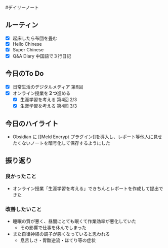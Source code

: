 #デイリーノート
## ルーティン
- [x] 起床したら布団を畳む
- [x] Hello Chinese
- [x] Super Chinese
- [x] Q&A Diary 中国語で３行日記
## 今日のTo Do
- [x] 日常生活のデジタルメディア 第6回
- [x] オンライン授業を**２つ**進める
	- [x] 生涯学習を考える 第4回 2/3
	- [x] 生涯学習を考える 第4回 3/3
## 今日のハイライト
- Obsidian に [[Meld Encrypt プラグイン]]を導入し、レポート等他人に見せたくないノートを暗号化して保存するようにした
## 振り返り
### 良かったこと
- オンライン授業「生涯学習を考える」できちんとレポートを作成して提出できた
### 改善したいこと
- 睡眠の質が悪く、昼間にとても眠くて作業効率が悪化していた
	- その影響で仕事を休んでしまった
- また自律神経の調子が悪くなっていると思われる
	- 息苦しさ・胃酸逆流・ほてり等の症状
